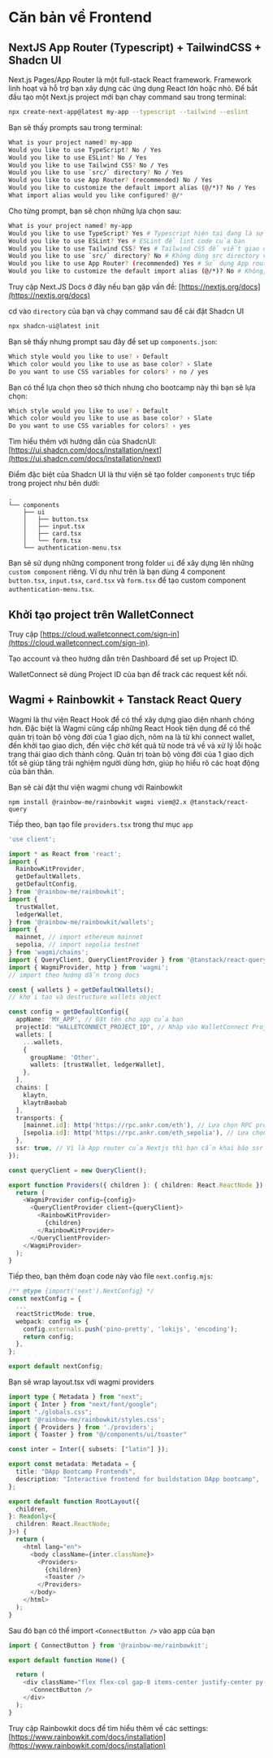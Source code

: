 # Căn bản về Frontend

## NextJS App Router (Typescript) + TailwindCSS + Shadcn UI
Next.js Pages/App Router là một full-stack React framework. Framework linh hoạt và hỗ trợ bạn xây dựng các ứng dụng React lớn hoặc nhỏ. Để bắt đầu tạo một Next.js project mới bạn chạy command sau trong terminal:

```bash
npx create-next-app@latest my-app --typescript --tailwind --eslint
```

Bạn sẽ thấy prompts sau trong terminal:
```bash
What is your project named? my-app
Would you like to use TypeScript? No / Yes
Would you like to use ESLint? No / Yes
Would you like to use Tailwind CSS? No / Yes
Would you like to use `src/` directory? No / Yes
Would you like to use App Router? (recommended) No / Yes
Would you like to customize the default import alias (@/*)? No / Yes
What import alias would you like configured? @/*
```

Cho từng prompt, bạn sẽ chọn những lựa chọn sau:
```bash
What is your project named? my-app
Would you like to use TypeScript? Yes # Typescript hiện tại đang là sự lựa chọn hàng đầu
Would you like to use ESLint? Yes # ESLint để lint code của bạn
Would you like to use Tailwind CSS? Yes # Tailwind CSS để viết giao diện nhanh chóng
Would you like to use `src/` directory? No # Không dùng src directory vì không cần thiết
Would you like to use App Router? (recommended) Yes # Sử dụng App router để tận dụng những tính năng mới nhất của nextjs
Would you like to customize the default import alias (@/*)? No # Không, sử dụng mặc định
```

Truy cập Next.JS Docs ở đây nếu bạn gặp vấn đề: [https://nextjs.org/docs](https://nextjs.org/docs)

cd vào `directory` của bạn và chạy command sau để cài đặt Shadcn UI

```bash
npx shadcn-ui@latest init
```

Bạn sẽ thấy nhưng prompt sau đây để set up `components.json`:
```bash
Which style would you like to use? › Default
Which color would you like to use as base color? › Slate
Do you want to use CSS variables for colors? › no / yes
```

Bạn có thể lựa chọn theo sở thích nhưng cho bootcamp này thì bạn sẽ lựa chọn:
```bash
Which style would you like to use? › Default
Which color would you like to use as base color? › Slate
Do you want to use CSS variables for colors? › yes
```

Tìm hiểu thêm với hướng dẫn của ShadcnUI: [https://ui.shadcn.com/docs/installation/next](https://ui.shadcn.com/docs/installation/next)

Điểm đặc biệt của Shadcn UI là thư viện sẽ tạo folder `components` trực tiếp trong project như bên dưới:

```
.
└── components
    ├── ui
    │   ├── button.tsx
    │   ├── input.tsx
    │   ├── card.tsx
    │   └── form.tsx  
    └── authentication-menu.tsx
```
Bạn sẽ sử dụng những component trong folder `ui` để xây dựng lên những `custom component` riêng. Ví dụ như trên là bạn dùng 4 component `button.tsx`, `input.tsx`, `card.tsx` và `form.tsx` để tạo custom component `authentication-menu.tsx`. 

## Khởi tạo project trên WalletConnect
Truy cập [https://cloud.walletconnect.com/sign-in](https://cloud.walletconnect.com/sign-in).

Tạo account và theo hướng dẫn trên Dashboard để set up Project ID.

WalletConnect sẽ dùng Project ID của bạn để track các request kết nối.

## Wagmi + Rainbowkit + Tanstack React Query

Wagmi là thư viện React Hook để có thể xây dựng giao diện nhanh chóng hơn. Đặc biệt là Wagmi cũng cấp những React Hook tiện dụng để có thể quản trị toàn bộ vòng đời của 1 giao dịch, nôm na là từ khi connect wallet, đến khởi tạo giao dịch, đến việc chờ kết quả từ node trả về và xử lý lỗi hoặc trạng thái giao dịch thành công. Quản trị toàn bộ vòng đời của 1 giao dịch tốt sẽ giúp tăng trải nghiệm người dùng hơn, giúp họ hiểu rõ các hoạt động của bản thân.

Bạn sẽ cài đặt thư viện wagmi chung với Rainbowkit

```
npm install @rainbow-me/rainbowkit wagmi viem@2.x @tanstack/react-query
```

Tiếp theo, bạn tạo file `providers.tsx` trong thư mục `app`

```ts
'use client';

import * as React from 'react';
import {
  RainbowKitProvider,
  getDefaultWallets,
  getDefaultConfig,
} from '@rainbow-me/rainbowkit';
import {
  trustWallet,
  ledgerWallet,
} from '@rainbow-me/rainbowkit/wallets';
import {
  mainnet, // import ethereum mainnet
  sepolia, // import sepolia testnet
} from 'wagmi/chains';
import { QueryClient, QueryClientProvider } from '@tanstack/react-query';
import { WagmiProvider, http } from 'wagmi';
// import theo hướng dẫn trong docs

const { wallets } = getDefaultWallets();
// khởi tạo và destructure wallets object

const config = getDefaultConfig({
  appName: 'MY_APP', // Đặt tên cho app của bạn
  projectId: "WALLETCONNECT_PROJECT_ID", // Nhập vào WalletConnect Project ID ở đây
  wallets: [
    ...wallets,
    {
      groupName: 'Other',
      wallets: [trustWallet, ledgerWallet],
    },
  ],
  chains: [
    klaytn,
    klaytnBaobab
  ],
  transports: {
    [mainnet.id]: http('https://rpc.ankr.com/eth'), // Lựa chọn RPC provider là Ankr thay vì mặc định
    [sepolia.id]: http('https://rpc.ankr.com/eth_sepolia'), // Lựa chọn RPC provider là Ankr thay vì mặc định
  },
  ssr: true, // Vì là App router của Nextjs thì bạn cần khai báo ssr là true
});

const queryClient = new QueryClient();

export function Providers({ children }: { children: React.ReactNode }) {
  return (
    <WagmiProvider config={config}>
      <QueryClientProvider client={queryClient}>
        <RainbowKitProvider>
          {children}
        </RainbowKitProvider>
      </QueryClientProvider>
    </WagmiProvider>
  );
}
```

Tiếp theo, bạn thêm đoạn code này vào file `next.config.mjs`:

```ts
/** @type {import('next').NextConfig} */
const nextConfig = {
  ...
  reactStrictMode: true,
  webpack: config => {
    config.externals.push('pino-pretty', 'lokijs', 'encoding');
    return config;
  },
};

export default nextConfig;
```

Bạn sẽ wrap layout.tsx với wagmi providers

```ts
import type { Metadata } from "next";
import { Inter } from "next/font/google";
import "./globals.css";
import '@rainbow-me/rainbowkit/styles.css';
import { Providers } from './providers';
import { Toaster } from "@/components/ui/toaster"

const inter = Inter({ subsets: ["latin"] });

export const metadata: Metadata = {
  title: "DApp Bootcamp Frontends",
  description: "Interactive frontend for buildstation DApp bootcamp",
};

export default function RootLayout({
  children,
}: Readonly<{
  children: React.ReactNode;
}>) {
  return (
    <html lang="en">
      <body className={inter.className}>
        <Providers>
          {children}   
          <Toaster />  
        </Providers>
      </body>
    </html>
  );
}
```


Sau đó bạn có thể import `<ConnectButton />` vào app của bạn

```ts
import { ConnectButton } from '@rainbow-me/rainbowkit';

export default function Home() {

  return (
    <div className="flex flex-col gap-8 items-center justify-center py-12 px-4 p-48:lg">
      <ConnectButton />
    </div>
  );
}
```

Truy cập Rainbowkit docs để tìm hiểu thêm về các settings: [https://www.rainbowkit.com/docs/installation](https://www.rainbowkit.com/docs/installation)

